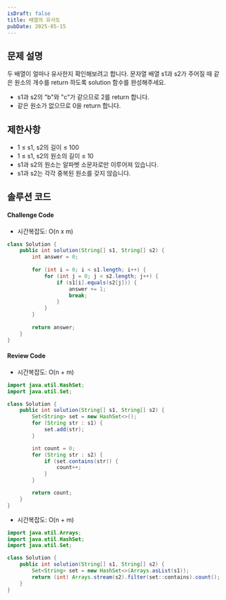 ```yaml
---
isDraft: false
title: 배열의 유사도
pubDate: 2025-05-15
---
```


## 문제 설명

두 배열이 얼마나 유사한지 확인해보려고 합니다. 문자열 배열 s1과 s2가 주어질 때 같은 원소의 개수를 return 하도록 solution 함수를 완성해주세요.

- s1과 s2의 "b"와 "c"가 같으므로 2를 return 합니다.
- 같은 원소가 없으므로 0을 return 합니다.

## 제한사항

- 1 ≤ s1, s2의 길이 ≤ 100
- 1 ≤ s1, s2의 원소의 길이 ≤ 10
- s1과 s2의 원소는 알파벳 소문자로만 이루어져 있습니다.
- s1과 s2는 각각 중복된 원소를 갖지 않습니다.

## 솔루션 코드

#### Challenge Code
- 시간복잡도: O(n x m)
```java
class Solution {
    public int solution(String[] s1, String[] s2) {
        int answer = 0;
        
        for (int i = 0; i < s1.length; i++) {
            for (int j = 0; j < s2.length; j++) {
                if (s1[i].equals(s2[j])) {
                    answer += 1;
                    break;
                }
            }
        }
        
        return answer;
    }
}
```

#### Review Code
- 시간복잡도: O(n + m)
```java
import java.util.HashSet;
import java.util.Set;

class Solution {
    public int solution(String[] s1, String[] s2) {
        Set<String> set = new HashSet<>();
        for (String str : s1) {
            set.add(str);
        }

        int count = 0;
        for (String str : s2) {
            if (set.contains(str)) {
                count++;
            }
        }

        return count;
    }
}
```

- 시간복잡도: O(n + m)
```java
import java.util.Arrays;
import java.util.HashSet;
import java.util.Set;

class Solution {
    public int solution(String[] s1, String[] s2) {
        Set<String> set = new HashSet<>(Arrays.asList(s1));
        return (int) Arrays.stream(s2).filter(set::contains).count();
    }
}
```